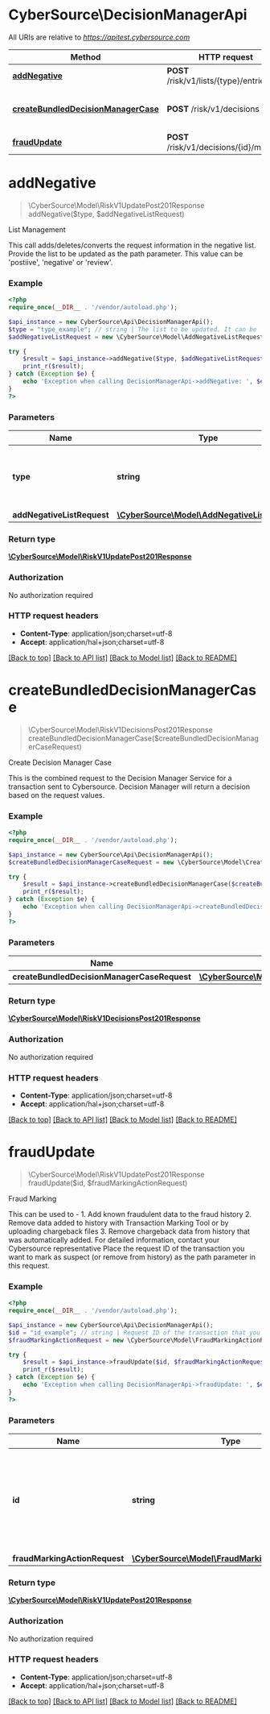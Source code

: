 # CyberSource\DecisionManagerApi

All URIs are relative to *https://apitest.cybersource.com*

Method | HTTP request | Description
------------- | ------------- | -------------
[**addNegative**](DecisionManagerApi.md#addNegative) | **POST** /risk/v1/lists/{type}/entries | List Management
[**createBundledDecisionManagerCase**](DecisionManagerApi.md#createBundledDecisionManagerCase) | **POST** /risk/v1/decisions | Create Decision Manager Case
[**fraudUpdate**](DecisionManagerApi.md#fraudUpdate) | **POST** /risk/v1/decisions/{id}/marking | Fraud Marking


# **addNegative**
> \CyberSource\Model\RiskV1UpdatePost201Response addNegative($type, $addNegativeListRequest)

List Management

This call adds/deletes/converts the request information in the negative list.  Provide the list to be updated as the path parameter. This value can be 'postiive', 'negative' or 'review'.

### Example
```php
<?php
require_once(__DIR__ . '/vendor/autoload.php');

$api_instance = new CyberSource\Api\DecisionManagerApi();
$type = "type_example"; // string | The list to be updated. It can be 'positive', 'negative' or 'review'.
$addNegativeListRequest = new \CyberSource\Model\AddNegativeListRequest(); // \CyberSource\Model\AddNegativeListRequest | 

try {
    $result = $api_instance->addNegative($type, $addNegativeListRequest);
    print_r($result);
} catch (Exception $e) {
    echo 'Exception when calling DecisionManagerApi->addNegative: ', $e->getMessage(), PHP_EOL;
}
?>
```

### Parameters

Name | Type | Description  | Notes
------------- | ------------- | ------------- | -------------
 **type** | **string**| The list to be updated. It can be &#39;positive&#39;, &#39;negative&#39; or &#39;review&#39;. |
 **addNegativeListRequest** | [**\CyberSource\Model\AddNegativeListRequest**](../Model/AddNegativeListRequest.md)|  |

### Return type

[**\CyberSource\Model\RiskV1UpdatePost201Response**](../Model/RiskV1UpdatePost201Response.md)

### Authorization

No authorization required

### HTTP request headers

 - **Content-Type**: application/json;charset=utf-8
 - **Accept**: application/hal+json;charset=utf-8

[[Back to top]](#) [[Back to API list]](../../README.md#documentation-for-api-endpoints) [[Back to Model list]](../../README.md#documentation-for-models) [[Back to README]](../../README.md)

# **createBundledDecisionManagerCase**
> \CyberSource\Model\RiskV1DecisionsPost201Response createBundledDecisionManagerCase($createBundledDecisionManagerCaseRequest)

Create Decision Manager Case

This is the combined request to the Decision Manager Service for a transaction sent to Cybersource. Decision Manager will return a decision based on the request values.

### Example
```php
<?php
require_once(__DIR__ . '/vendor/autoload.php');

$api_instance = new CyberSource\Api\DecisionManagerApi();
$createBundledDecisionManagerCaseRequest = new \CyberSource\Model\CreateBundledDecisionManagerCaseRequest(); // \CyberSource\Model\CreateBundledDecisionManagerCaseRequest | 

try {
    $result = $api_instance->createBundledDecisionManagerCase($createBundledDecisionManagerCaseRequest);
    print_r($result);
} catch (Exception $e) {
    echo 'Exception when calling DecisionManagerApi->createBundledDecisionManagerCase: ', $e->getMessage(), PHP_EOL;
}
?>
```

### Parameters

Name | Type | Description  | Notes
------------- | ------------- | ------------- | -------------
 **createBundledDecisionManagerCaseRequest** | [**\CyberSource\Model\CreateBundledDecisionManagerCaseRequest**](../Model/CreateBundledDecisionManagerCaseRequest.md)|  |

### Return type

[**\CyberSource\Model\RiskV1DecisionsPost201Response**](../Model/RiskV1DecisionsPost201Response.md)

### Authorization

No authorization required

### HTTP request headers

 - **Content-Type**: application/json;charset=utf-8
 - **Accept**: application/hal+json;charset=utf-8

[[Back to top]](#) [[Back to API list]](../../README.md#documentation-for-api-endpoints) [[Back to Model list]](../../README.md#documentation-for-models) [[Back to README]](../../README.md)

# **fraudUpdate**
> \CyberSource\Model\RiskV1UpdatePost201Response fraudUpdate($id, $fraudMarkingActionRequest)

Fraud Marking

This can be used to - 1. Add known fraudulent data to the fraud history 2. Remove data added to history with Transaction Marking Tool or by uploading chargeback files 3. Remove chargeback data from history that was automatically added. For detailed information, contact your Cybersource representative  Place the request ID of the transaction you want to mark as suspect (or remove from history) as the path parameter in this request.

### Example
```php
<?php
require_once(__DIR__ . '/vendor/autoload.php');

$api_instance = new CyberSource\Api\DecisionManagerApi();
$id = "id_example"; // string | Request ID of the transaction that you want to mark as suspect or remove from history.
$fraudMarkingActionRequest = new \CyberSource\Model\FraudMarkingActionRequest(); // \CyberSource\Model\FraudMarkingActionRequest | 

try {
    $result = $api_instance->fraudUpdate($id, $fraudMarkingActionRequest);
    print_r($result);
} catch (Exception $e) {
    echo 'Exception when calling DecisionManagerApi->fraudUpdate: ', $e->getMessage(), PHP_EOL;
}
?>
```

### Parameters

Name | Type | Description  | Notes
------------- | ------------- | ------------- | -------------
 **id** | **string**| Request ID of the transaction that you want to mark as suspect or remove from history. |
 **fraudMarkingActionRequest** | [**\CyberSource\Model\FraudMarkingActionRequest**](../Model/FraudMarkingActionRequest.md)|  |

### Return type

[**\CyberSource\Model\RiskV1UpdatePost201Response**](../Model/RiskV1UpdatePost201Response.md)

### Authorization

No authorization required

### HTTP request headers

 - **Content-Type**: application/json;charset=utf-8
 - **Accept**: application/hal+json;charset=utf-8

[[Back to top]](#) [[Back to API list]](../../README.md#documentation-for-api-endpoints) [[Back to Model list]](../../README.md#documentation-for-models) [[Back to README]](../../README.md)


